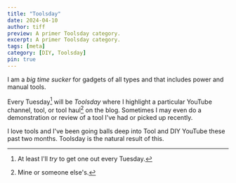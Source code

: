 ```yaml
---
title: "Toolsday"
date: 2024-04-10
author: tiff
preview: A primer Toolsday category.
excerpt: A primer Toolsday category.
tags: [meta]
category: [DIY, Toolsday]
pin: true
---
```


I am a *big time sucker* for gadgets of all types and that includes power and manual tools.

Every Tuesday[^1] will be *Toolsday* where I highlight a particular YouTube channel, tool, or tool haul[^2] on the blog. Sometimes I may even do a demonstration or review of a tool I've had or picked up recently.

I love tools and I've been going balls deep into Tool and DIY YouTube these past two months. Toolsday is the natural result of this.



[^1]: At least I'll *try* to get one out every Tuesday.
[^2]: Mine or someone else's.
